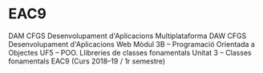 # EAC9
DAM CFGS Desenvolupament d'Aplicacions Multiplataforma DAW CFGS Desenvolupament d'Aplicacions Web Mòdul 3B – Programació Orientada a Objectes UF5 – POO. Llibreries de classes fonamentals Unitat 3 – Classes fonamentals EAC9 (Curs 2018–19 / 1r semestre)
